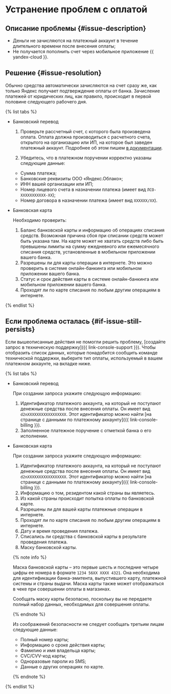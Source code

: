 # Устранение проблем с оплатой


## Описание проблемы {#issue-description}

* Деньги не зачисляются на платежный аккаунт в течение длительного времени после внесения оплаты;
* Не получается пополнить счет через мобильное приложение {{ yandex-cloud }}.

## Решение {#issue-resolution}

Обычно средства автоматически зачисляются на счет сразу же, как только Яндекс получает подтверждение оплаты от банка. Зачисление платежей от юридических лиц, как правило, происходит в первой половине следующего рабочего дня.

{% list tabs %}

- Банковский перевод

    1. Проверьте рассчетный счет, с которого была произведена оплата. Оплата должна производиться с расчетного счета, открытого на организацию или ИП, на которое был заведен платежный аккаунт. Подробнее об этом пишем [в документации](../../../billing/operations/pay-the-bill.md#organizaciyam-i-ip).

    1. Убедитесь, что в платежном поручении корректно указаны следующие данные:

    * Сумма платежа;
    * Банковские реквизиты ООО «Яндекс.Облако»;
    * ИНН вашей организации или ИП;
    * Номер лицевого счета в назначении платежа (имеет вид `ЛСО-XXXXXXXXXXX-XX`);
    * Номер договора в назначении платежа (имеет вид `XXXXXX/XX`).

- Банковская карта
    
    Необходимо проверить:

    1. Баланс банковской карты и информацию об операциях списания средств. Возможная причина сбоя при списании средств может быть указана там. На карте может не хватать средств либо быть превышены лимиты на сумму ежедневного или ежемесячного списания средств, установленные в мобильном приложении вашего банка.
    1. Разрешены ли для карты операции в интернете. Это можно проверить в системе онлайн-банкинга или мобильном приложении вашего банка.
    1. Статус и срок действия карты в системе онлайн-банкинга или мобильном приложении вашего банка.
    1. Проходят ли по карте списания по любым другим операциям в интернете.

{% endlist %}

## Если проблема осталась {#if-issue-still-persists}

Если вышеописанные действия не помогли решить проблему, [создайте запрос в техническую поддержку]({{ link-console-support }}).
Чтобы отобразить список данных, которые понадобится сообщить команде технической поддержки, выберите тип оплаты, используемый в вашем платежном аккаунте, на вкладке ниже.

{% list tabs %}

- Банковский перевод

    При создании запроса укажите следующую информацию:

    1. Идентификатор платежного аккаунта, на который не поступают денежные средства после внесения оплаты. Он имеет вид `d2nXXXXXXXXXXXXXXXXX`. Этот идентификатор можно найти [на странице с данными по платежному аккаунту]({{ link-console-billing }}).
    1. Заполненное платежное поручение с отметкой банка о его исполнении.

- Банковская карта

    При создании запроса укажите следующую информацию:

    1. Идентификатор платежного аккаунта, на который не поступают денежные средства после внесения оплаты. Он имеет вид `d2nXXXXXXXXXXXXXXXXX`. Этот идентификатор можно найти [на странице с данными по платежному аккаунту]({{ link-console-billing }}).
    1. Информацию о том, резидентом какой страны вы являетесь.
    1. Из какой страны происходит попытка оплаты по банковской карте.
    1. Разрешены ли для вашей карты платежные операции в интернете.
    1. Проходят ли по карте списания по любым другим операциям в интернете.
    1. Дату и время проведения платежа.
    1. Списались ли средства с банковской карты в результате проведения платежа.
    1. Маску банковской карты.

    {% note info %}

    Маска банковской карты – это первые шесть и последние четыре цифры ее номера в формате `1234 56XX XXXX 4321`. Она необходима для идентификации банка-эмитента, выпустившего карту, платежной системы и страны выдачи. Маска карты также может отображаться в чеке при совершении оплаты в магазинах.

    Сообщать маску карты безопасно, поскольку вы не передаете полный набор данных, необходимых для совершения оплаты.

    {% endnote %}

    Из соображений безопасности не следует сообщать третьим лицам следующие данные:


    * Полный номер карты;
    * Информацию о сроке действия карты;
    * Фамилию и имя владельца карты;
    * CVC/CVV-код карты;
    * Одноразовые пароли из SMS;
    * Данные о других операциях по карте.


    {% endnote %}

{% endlist %}
